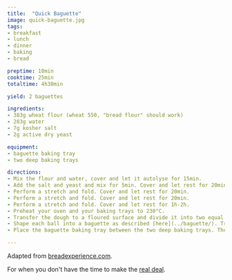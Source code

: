 ```yaml
---
title:  "Quick Baguette"
image: quick-baguette.jpg
tags: 
- breakfast 
- lunch 
- dinner 
- baking 
- bread

preptime: 10min
cooktime: 25min
totaltime: 4h30min

yield: 2 baguettes

ingredients:
- 383g wheat flour (wheat 550, "bread flour" should work)
- 283g water
- 7g kosher salt
- 2g active dry yeast

equipment:
- baguette baking tray
- two deep baking trays

directions:
- Mix the flour and water, cover and let it autolyse for 15min.
- Add the salt and yeast and mix for 5min. Cover and let rest for 20min.
- Perform a stretch and fold. Cover and let rest for 20min.
- Perform a stretch and fold. Cover and let rest for 20min.
- Perform a stretch and fold. Cover and let rest for 1h-2h.
- Preheat your oven and your baking trays to 230°C.
- Transfer the dough to a floured surface and divide it into two equal parts. Pre-shape each into a ball. Cover and let the dough rest on a floured surface for around 15min.
- Shape each ball into a baguette as described [here](../baguette/). Transfer them on the baguette baking tray. Cover and let rest for 30min.
- Place the baguette baking tray between the two deep baking trays. They should be forming a mini oven around the baguettes. Bake for 25min.

---
```


Adapted from [breadexperience.com](https://www.breadexperience.com/easy-baguettes-straight-dough-method/).

For when you don't have the time to make the [real deal](../baguette/).